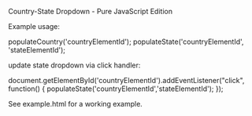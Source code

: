Country-State Dropdown - Pure JavaScript Edition


Example usage:

populateCountry('countryElementId');
populateState('countryElementId', 'stateElementId');


update state dropdown via click handler:

document.getElementById('countryElementId').addEventListener("click", function() { populateState('countryElementId','stateElementId'); });


See example.html for a working example.